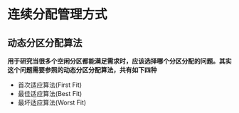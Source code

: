 # 连续分配管理方式
## 动态分区分配算法
**用于研究当很多个空闲分区都能满足需求时，应该选择哪个分区分配的问题。其实这个问题需要参照的动态分区分配算法，共有如下四种**
-   首次适应算法(First Fit)
-   最佳适应算法(Best Fit)
-   最坏适应算法(Worst Fit)